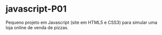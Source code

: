 # javascript-P01
 Pequeno projeto em Javascript (site em HTML5 e CSS3) para simular uma loja online de venda de pizzas.
